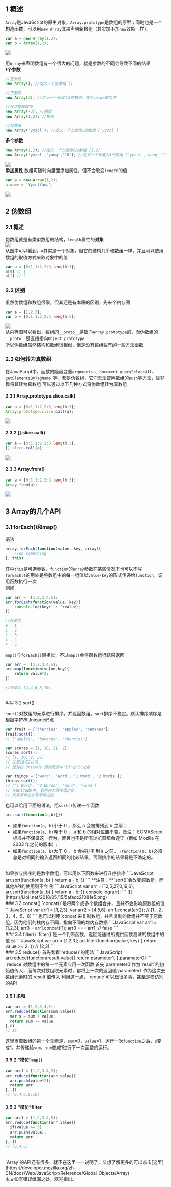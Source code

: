## 1 概述
`Array`是JavaScript的原生对象，`Array.prototype`是数组的原型；同时也是一个构造函数，可以用`new Array`其来声明新数组（其实加不加`new`效果一样）。
```JavaScript
var a = new Array(1,2);
var b = Array(1,2);
```
![](https://i.loli.net/2018/05/15/5afa9acaa6b07.png)<br>

用`Array`来声明数组有一个很大的问题，就是参数的不同会导致不同的结果<br>
**1个参数**
```JavaScript
//空参数
new Array(); //定义一个空数组 []

//正整数
new Array(3); //定义一个长度为3的数组，每个value都为空

//非正整数数值
new Array(-3); //报错
new Array(1.2); //报错

//非数值
new Array('yyzcl'); //定义一个长度为1的数组 ['yyzcl']
```
**多个参数**
```JavaScript
new Array(1,2); //定义一个长度为2的数组 [1,2]
new Array('yyzcl','yang','18'); //定义一个长度为3的数组 ['yyzcl','yang','18']
```
![](https://i.loli.net/2018/05/15/5afa9de0aafb2.png)
<br>
**添加属性**
数组可随时向里面添加属性，但不会改变`length`的值
```JavaScript
var a = new Array(1,2);
a.name = 'YyzclYang';
```
![](https://i.loli.net/2018/05/15/5afa9f087e0d6.png)
<br>
## 2 伪数组
### 2.1 概述
伪数组就是有类似数组的结构，`length`属性的**对象**
<br>
![](https://i.loli.net/2018/05/15/5afaa1ec26748.png)
<br>
从图中可以看到，`a`其实是一个对象，但它的结构几乎和数组一样，并且可以使用数组的取值方式来取对象中的值
```JavaScript
var a = {0:1,1:2,2:3,length:3};
a[0] // 1
a[1] // 2
```
### 2.2 区别
虽然伪数组和数组很像，但其还是有本质的区别，先来个内存图
```JavaScript
var a = [1,2,3];
var b = {0:1,1:2,2:3,length:3};
```
![](https://i.loli.net/2018/05/15/5afaa3fa81d71.png)<br>
从内存图可以看出，数组的`__proto__`是指向`Array.prototype`的，而伪数组的`__proto__`是直接指向`Object.prototype`<br>
所以伪数组虽然结构和数组很相似，但是没有数组独有的一些方法函数
<br>
### 2.3 如何转为真数组
在JavaScript中，函数的隐藏变量`arguments `、`document.querySelectAll`、`getElementsByTagName `等，都是伪数组，它们无法使用数组的`push`等方法，除非现将其转为真数组
可以通过以下几种方式将伪数组转为真数组

#### 2.3.1 Array.prototype.slice.call()
```JavaScript
var a = {0:1,1:2,2:3,length:3};
Array.prototype.slice.call(a);
```
![](https://i.loli.net/2018/05/15/5afabdce786a8.png)
<br>
#### 2.3.2 [].slice.call()
```JavaScript
var a = {0:1,1:2,2:3,length:3};
[].slice.call(a);
```
![](https://i.loli.net/2018/05/15/5afabe1f948e1.png)
<br>
#### 2.3.3 Array.from()
```JavaScript
var a = {0:1,1:2,2:3,length:3};
Array.from(a);
```
![](https://i.loli.net/2018/05/15/5afabe6ccb99b.png)
<br>
## 3 Array的几个API

### 3.1 forEach()和map()
语法
```JavaScript
array.forEach(function(value, key, array){
    //do something
}, this)
```
其中`this`是可选参数，`function`的`array`参数在某些情况下也可以不写<br>
`forEach()`的用处是将数组中的每一组值以`value-key`的形式传递给`function`，调用函数执行一次<br>
例如
```JavaScript
var arr =  [1,2,3,4,5];
arr.forEach(function(value, key){
    console.log(key+' : '+value);
})

//结果为
0 : 1
1 : 2
2 : 3
3 : 4
4 : 5
```
`map()`与`forEach()`很相似，不过`map()`会将函数运行结果返回
```JavaScript
var arr =  [1,2,3,4,5];
arr.map(function(value,key){
    return value*2;
})

//结果为 [2,4,6,8,10]
```
<br>
### 3.2 sort()

`sort()`对数组的元素进行排序，并返回数组。`sort`排序不稳定。默认排序顺序是根据字符串Unicode码点
```JavaScript
var fruit = ['cherries', 'apples', 'bananas'];
fruit.sort(); 
// ['apples', 'bananas', 'cherries']

var scores = [1, 10, 21, 2]; 
scores.sort(); 
// [1, 10, 2, 21]
// 注意10在2之前,
// 因为在 Unicode 指针顺序中"10"在"2"之前

var things = ['word', 'Word', '1 Word', '2 Words'];
things.sort(); 
// ['1 Word', '2 Words', 'Word', 'word']
// 在Unicode中, 数字在大写字母之前,
// 大写字母在小写字母之前.
```
也可以给用下面的语法，给`sort()`传递一个函数
```JavaScript
arr.sort(function(a,b){})
```
- 如果`function(a, b)`小于 0 ，那么 a 会被排列到 b 之前；
- 如果`function(a, b)`等于 0 ， a 和 b 的相对位置不变。备注： ECMAScript 标准并不保证这一行为，而且也不是所有浏览器都会遵守（例如 Mozilla 在 2003 年之前的版本）；
- 如果`function(a, b)`大于 0 ， b 会被排列到 a 之前。
-`function(a, b)`必须总是对相同的输入返回相同的比较结果，否则排序的结果将是不确定的。
<br>
如果参与排序的是数字数组，可以用以下函数来进行升序排序
```JavaScript
arr.sort(function(a, b) {
  return a - b;
})
```
**注意：**`sort()`会改变原数组，而其他API的使用则不会
例
```JavaScript
var arr = [12,5,27,0,19,6];
arr.sort(function(a, b) {
  return a - b;
})
console.log(arr);
```
![](https://i.loli.net/2018/05/15/5afacc21081e5.png)
<br>
### 3.3 concat()
`concat()`是将两个或多个数组合并，且并不会影响原数组的值
```JavaScript
var arr1 = [1,2,3];
var arr2 = [4,5,6];
arr1.concat(arr2); // [1，2，3，4，5，6]
```
也可以利用`concat`来复制数组，并且复制的数组并不等于原数组，因为他们的栈内存不同，指向不同的堆内存数据
```JavaScript
var arr1 = [1,2,3];
arr3 = arr1.concat([]);
arr3 === arr1; // false
```
<br>
### 3.4 filter()
`filter()`是一个判断函数，返回能通过所提供函数测试的数组中的值
例
```JavaScript
var arr = [1,2,3];
arr.filter(function(value, key) {
  return value >= 2;
})
// [2,3]
```
<br>
### 3.5 reduce()
首先看看`reduce()`的用法
```JavaScript
arr.reduce(function(result,value){
  return parameter1;
},parameter0)
```
`reduce`对数组中的每一个元素应用一次函数
首先`parameter0`作为`result`的初始值传入，而每次对数组取元素时，都将上一次的返回值`parameter1`作为这次去数组元素时的`result`值传入
利用这一点，`reduce`可以做很多事，甚至是模仿别的API

#### 3.5.1 求和
```JavaScript
var arr = [1,2,3,4,5];
arr.reduce(function(sum,value){
  var s = sum + value;
  return sum += value;
},0)
// 15
```
这里当取数组的第一个元素是，`sum`=0，`value`=1，运行一次`function`之后，`s`变成1，并传递给`sum`，`sum`变成1进行下一次函数的运行。

#### 3.5.2 “模仿”`map()`
```JavaScript
var arr1 = [1,2,3,4,5];
arr.reduce(function(arr,value){
  arr.push(value*2);
  return arr;
},[])
// [2,4,6,8,10]
```

#### 3.5.3 “模仿”filter
```JavaScript
var arr1 = [1,2,3,4,5];
arr.reduce(function(arr,value){
  if(value >= 3)
  arr.push(value);
  return arr;
},[])
// [3,4,5]
```
<br>
`Array`的API还有很多，就不在这里一一说明了，又想了解更多的可以点击[这里](https://developer.mozilla.org/zh-CN/docs/Web/JavaScript/Reference/Global_Objects/Array)
<br>
本文如有错误纰漏之处，欢迎指出。



